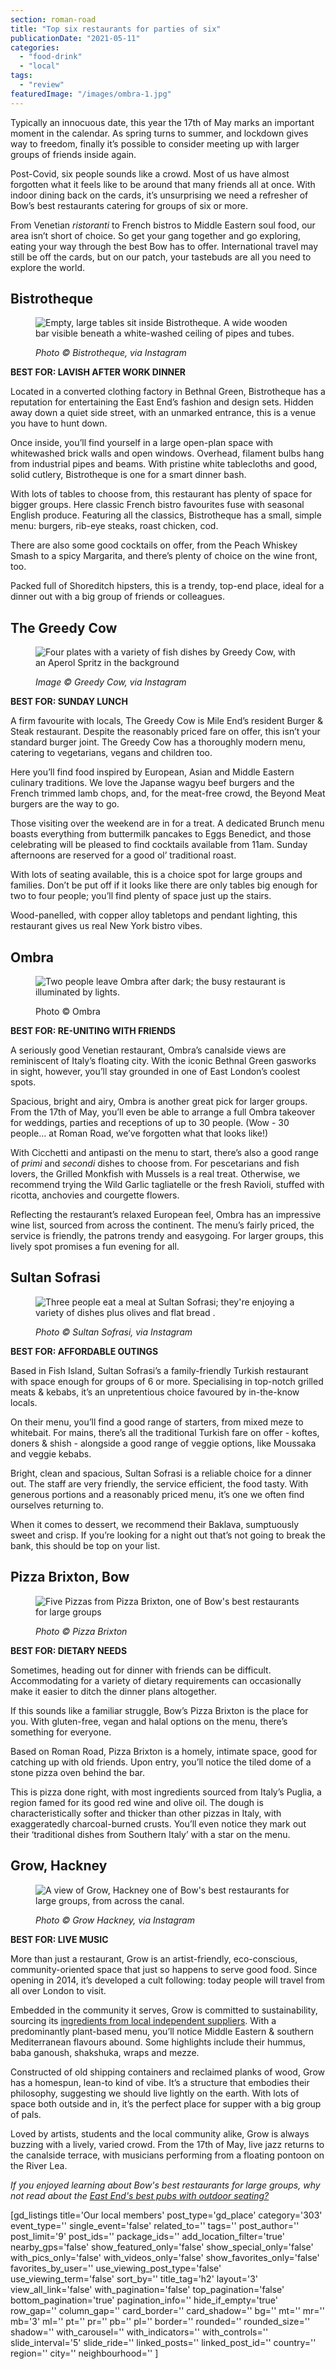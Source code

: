 ```yaml
---
section: roman-road
title: "Top six restaurants for parties of six"
publicationDate: "2021-05-11"
categories: 
  - "food-drink"
  - "local"
tags: 
  - "review"
featuredImage: "/images/ombra-1.jpg"
---
```


Typically an innocuous date, this year the 17th of May marks an important moment in the calendar. As spring turns to summer, and lockdown gives way to freedom, finally it’s possible to consider meeting up with larger groups of friends inside again. 

Post-Covid, six people sounds like a crowd. Most of us have almost forgotten what it feels like to be around that many friends all at once. With indoor dining back on the cards, it’s unsurprising we need a refresher of Bow’s best restaurants catering for groups of six or more. 

From Venetian _ristoranti_ to French bistros to Middle Eastern soul food, our area isn’t short of choice. So get your gang together and go exploring, eating your way through the best Bow has to offer. International travel may still be off the cards, but on our patch, your tastebuds are all you need to explore the world. 

## Bistrotheque

<figure>

![Empty, large tables sit inside Bistrotheque. A wide wooden bar visible beneath a white-washed ceiling of pipes and tubes.](/images/bistro-1-1024x683.jpg)

<figcaption>

_Photo © Bistrotheque, via Instagram_

</figcaption>

</figure>

**BEST FOR: LAVISH AFTER WORK DINNER**

Located in a converted clothing factory in Bethnal Green, Bistrotheque has a reputation for entertaining the East End’s fashion and design sets. Hidden away down a quiet side street, with an unmarked entrance, this is a venue you have to hunt down.  

Once inside, you’ll find yourself in a large open-plan space with whitewashed brick walls and open windows. Overhead, filament bulbs hang from industrial pipes and beams. With pristine white tablecloths and good, solid cutlery, Bistrotheque is one for a smart dinner bash.

With lots of tables to choose from, this restaurant has plenty of space for bigger groups. Here classic French bistro favourites fuse with seasonal English produce. Featuring all the classics, Bistrotheque has a small, simple menu: burgers, rib-eye steaks, roast chicken, cod. 

There are also some good cocktails on offer, from the Peach Whiskey Smash to a spicy Margarita, and there’s plenty of choice on the wine front, too.

Packed full of Shoreditch hipsters, this is a trendy, top-end place, ideal for a dinner out with a big group of friends or colleagues.

## The Greedy Cow

<figure>

![Four plates with a variety of fish dishes by Greedy Cow, with an Aperol Spritz in the background](/images/Greedy-Cow-1-edited.jpg)

<figcaption>

_Image © Greedy Cow, via Instagram_

</figcaption>

</figure>

**BEST FOR: SUNDAY LUNCH**

A firm favourite with locals, The Greedy Cow is Mile End’s resident Burger & Steak restaurant. Despite the reasonably priced fare on offer, this isn’t your standard burger joint. The Greedy Cow has a thoroughly modern menu, catering to vegetarians, vegans and children too. 

Here you’ll find food inspired by European, Asian and Middle Eastern culinary traditions. We love the Japanse wagyu beef burgers and the French trimmed lamb chops, and, for the meat-free crowd, the Beyond Meat burgers are the way to go.

Those visiting over the weekend are in for a treat. A dedicated Brunch menu boasts everything from buttermilk pancakes to Eggs Benedict, and those celebrating will be pleased to find cocktails available from 11am. Sunday afternoons are reserved for a good ol’ traditional roast. 

With lots of seating available, this is a choice spot for large groups and families. Don’t be put off if it looks like there are only tables big enough for two to four people; you’ll find plenty of space just up the stairs. 

Wood-panelled, with copper alloy tabletops and pendant lighting, this restaurant gives us real New York bistro vibes. 

## Ombra

<figure>

![Two people leave Ombra after dark; the busy restaurant is illuminated by lights.](/images/ombra-3-1024x683.jpg)

<figcaption>

Photo © Ombra

</figcaption>

</figure>

**BEST FOR: RE-UNITING WITH FRIENDS**

A seriously good Venetian restaurant, Ombra’s canalside views are reminiscent of Italy’s floating city. With the iconic Bethnal Green gasworks in sight, however, you’ll stay grounded in one of East London’s coolest spots. 

Spacious, bright and airy, Ombra is another great pick for larger groups. From the 17th of May, you’ll even be able to arrange a full Ombra takeover for weddings, parties and receptions of up to 30 people. (Wow - 30 people… at Roman Road, we’ve forgotten what that looks like!)

With Cicchetti and antipasti on the menu to start, there’s also a good range of _primi_ and _secondi_ dishes to choose from. For pescetarians and fish lovers, the Grilled Monkfish with Mussels is a real treat. Otherwise, we recommend trying the Wild Garlic tagliatelle or the fresh Ravioli, stuffed with ricotta, anchovies and courgette flowers. 

Reflecting the restaurant’s relaxed European feel, Ombra has an impressive wine list, sourced from across the continent. The menu’s fairly priced, the service is friendly, the patrons trendy and easygoing. For larger groups, this lively spot promises a fun evening for all.

## Sultan Sofrasi 

<figure>

![Three people eat a meal at Sultan Sofrasi; they're enjoying a variety of dishes plus olives and flat bread .](/images/Sultan-Sofrasi-1024x683.jpg)

<figcaption>

_Photo © Sultan Sofrasi, via Instagram_

</figcaption>

</figure>

**BEST FOR: AFFORDABLE OUTINGS**

Based in Fish Island, Sultan Sofrasi’s a family-friendly Turkish restaurant with space enough for groups of 6 or more. Specialising in top-notch grilled meats & kebabs, it’s an unpretentious choice favoured by in-the-know locals. 

On their menu, you’ll find a good range of starters, from mixed meze to whitebait. For mains, there’s all the traditional Turkish fare on offer - koftes, doners & shish - alongside a good range of veggie options, like Moussaka and veggie kebabs.

Bright, clean and spacious, Sultan Sofrasi is a reliable choice for a dinner out. The staff are very friendly, the service efficient, the food tasty. With generous portions and a reasonably priced menu, it’s one we often find ourselves returning to.

When it comes to dessert, we recommend their Baklava, sumptuously sweet and crisp. If you’re looking for a night out that’s not going to break the bank, this should be top on your list.

## Pizza Brixton, Bow

<figure>

![Five Pizzas from Pizza Brixton, one of Bow's best restaurants for large groups](/images/Pizza-Brixton-1024x683.jpg)

<figcaption>

_Photo © Pizza Brixton_

</figcaption>

</figure>

**BEST FOR: DIETARY NEEDS**

Sometimes, heading out for dinner with friends can be difficult. Accommodating for a variety of dietary requirements can occasionally make it easier to ditch the dinner plans altogether.

If this sounds like a familiar struggle, Bow’s Pizza Brixton is the place for you. With gluten-free, vegan and halal options on the menu, there’s something for everyone.

Based on Roman Road, Pizza Brixton is a homely, intimate space, good for catching up with old friends. Upon entry, you’ll notice the tiled dome of a stone pizza oven behind the bar. 

This is pizza done right, with most ingredients sourced from Italy’s Puglia, a region famed for its good red wine and olive oil. The dough is characteristically softer and thicker than other pizzas in Italy, with exaggeratedly charcoal-burned crusts. You’ll even notice they mark out their ‘traditional dishes from Southern Italy’ with a star on the menu.

## Grow, Hackney

<figure>

![A view of Grow, Hackney one of Bow's best restaurants for large groups, from across the canal.](/images/Grow-1-edited.jpg)

<figcaption>

_Photo © Grow Hackney, via Instagram_

</figcaption>

</figure>

**BEST FOR: LIVE MUSIC**

More than just a restaurant, Grow is an artist-friendly, eco-conscious, community-oriented space that just so happens to serve good food. Since opening in 2014, it’s developed a cult following: today people will travel from all over London to visit.

Embedded in the community it serves, Grow is committed to sustainability, sourcing its [ingredients from local independent suppliers](https://www.theguardian.com/sustainable-business/2015/apr/30/urban-food-growing-east-london-sustainability). With a predominantly plant-based menu, you’ll notice Middle Eastern & southern Mediterranean flavours abound. Some highlights include their hummus, baba ganoush, shakshuka, wraps and mezze.

Constructed of old shipping containers and reclaimed planks of wood, Grow has a homespun, lean-to kind of vibe. It’s a structure that embodies their philosophy, suggesting we should live lightly on the earth. With lots of space both outside and in, it’s the perfect place for supper with a big group of pals.

Loved by artists, students and the local community alike, Grow is always buzzing with a lively, varied crowd. From the 17th of May, live jazz returns to the canalside terrace, with musicians performing from a floating pontoon on the River Lea.

_If you enjoyed learning about Bow's best restaurants for large groups, why not read about the [East End's best pubs with outdoor seating?](https://romanroadlondon.com/best-beer-gardens/)_

\[gd\_listings title='Our local members' post\_type='gd\_place' category='303' event\_type='' single\_event='false' related\_to='' tags='' post\_author='' post\_limit='9' post\_ids='' package\_ids='' add\_location\_filter='true' nearby\_gps='false' show\_featured\_only='false' show\_special\_only='false' with\_pics\_only='false' with\_videos\_only='false' show\_favorites\_only='false' favorites\_by\_user='' use\_viewing\_post\_type='false' use\_viewing\_term='false' sort\_by='' title\_tag='h2' layout='3' view\_all\_link='false' with\_pagination='false' top\_pagination='false' bottom\_pagination='true' pagination\_info='' hide\_if\_empty='true' row\_gap='' column\_gap='' card\_border='' card\_shadow='' bg='' mt='' mr='' mb='3' ml='' pt='' pr='' pb='' pl='' border='' rounded='' rounded\_size='' shadow='' with\_carousel='' with\_indicators='' with\_controls='' slide\_interval='5' slide\_ride='' linked\_posts='' linked\_post\_id='' country='' region='' city='' neighbourhood='' \]

